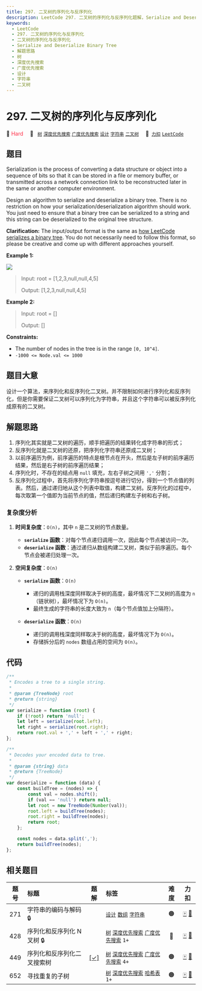 ```yaml
---
title: 297. 二叉树的序列化与反序列化
description: LeetCode 297. 二叉树的序列化与反序列化题解，Serialize and Deserialize Binary Tree，包含解题思路、复杂度分析以及完整的 JavaScript 代码实现。
keywords:
  - LeetCode
  - 297. 二叉树的序列化与反序列化
  - 二叉树的序列化与反序列化
  - Serialize and Deserialize Binary Tree
  - 解题思路
  - 树
  - 深度优先搜索
  - 广度优先搜索
  - 设计
  - 字符串
  - 二叉树
---
```


# 297. 二叉树的序列化与反序列化

🔴 <font color=#ff334b>Hard</font>&emsp; 🔖&ensp; [`树`](/tag/tree.md) [`深度优先搜索`](/tag/depth-first-search.md) [`广度优先搜索`](/tag/breadth-first-search.md) [`设计`](/tag/design.md) [`字符串`](/tag/string.md) [`二叉树`](/tag/binary-tree.md)&emsp; 🔗&ensp;[`力扣`](https://leetcode.cn/problems/serialize-and-deserialize-binary-tree) [`LeetCode`](https://leetcode.com/problems/serialize-and-deserialize-binary-tree)

## 题目

Serialization is the process of converting a data structure or object into a sequence of bits so that it can be stored in a file or memory buffer, or transmitted across a network connection link to be reconstructed later in the same or another computer environment.

Design an algorithm to serialize and deserialize a binary tree. There is no restriction on how your serialization/deserialization algorithm should work. You just need to ensure that a binary tree can be serialized to a string and this string can be deserialized to the original tree structure.

**Clarification:** The input/output format is the same as [how LeetCode serializes a binary tree](https://leetcode.com/faq/#binary-tree). You do not necessarily need to follow this format, so please be creative and come up with different approaches yourself.

**Example 1:**

![](https://assets.leetcode.com/uploads/2020/09/15/serdeser.jpg)

> Input: root = [1,2,3,null,null,4,5]
>
> Output: [1,2,3,null,null,4,5]

**Example 2:**

> Input: root = []
>
> Output: []

**Constraints:**

- The number of nodes in the tree is in the range `[0, 10^4]`.
- `-1000 <= Node.val <= 1000`

## 题目大意

设计一个算法，来序列化和反序列化二叉树。并不限制如何进行序列化和反序列化，但是你需要保证二叉树可以序列化为字符串，并且这个字符串可以被反序列化成原有的二叉树。

## 解题思路

1. 序列化其实就是二叉树的遍历，顺手把遍历的结果转化成字符串的形式；
2. 反序列化就是二叉树的还原，把序列化字符串还原成二叉树；
3. 以前序遍历为例，前序遍历的特点是根节点在开头，然后是左子树的前序遍历结果，然后是右子树的前序遍历结果；
4. 序列化时，不存在的结点用 `null` 填充，左右子树之间用 `','` 分割；
5. 反序列化过程中，首先将序列化字符串按逗号进行切分，得到一个节点值的列表。然后，通过递归地从这个列表中取值，构建二叉树。反序列化的过程中，每次取第一个值即为当前节点的值，然后递归构建左子树和右子树。

### 复杂度分析

1. **时间复杂度**：`O(n)`，其中 `n` 是二叉树的节点数量。

   - **`serialize` 函数**：对每个节点递归调用一次，因此每个节点被访问一次。
   - **`deserialize` 函数**：通过递归从数组构建二叉树，类似于前序遍历。每个节点会被递归处理一次。

2. **空间复杂度**：`O(n)`

   - **`serialize` 函数**：`O(n)`

     - 递归的调用栈深度同样取决于树的高度，最坏情况下二叉树的高度为 `n`（链状树），最坏情况下为 `O(n)`。
     - 最终生成的字符串的长度大致为 `n`（每个节点值加上分隔符）。

   - **`deserialize` 函数**：`O(n)`
     - 递归的调用栈深度同样取决于树的高度，最坏情况下为 `O(n)`。
     - 存储拆分后的 `nodes` 数组占用的空间为 `O(n)`。

## 代码

```javascript
/**
 * Encodes a tree to a single string.
 *
 * @param {TreeNode} root
 * @return {string}
 */
var serialize = function (root) {
	if (!root) return 'null';
	let left = serialize(root.left);
	let right = serialize(root.right);
	return root.val + ',' + left + ',' + right;
};

/**
 * Decodes your encoded data to tree.
 *
 * @param {string} data
 * @return {TreeNode}
 */
var deserialize = function (data) {
	const buildTree = (nodes) => {
		const val = nodes.shift();
		if (val == 'null') return null;
		let root = new TreeNode(Number(val));
		root.left = buildTree(nodes);
		root.right = buildTree(nodes);
		return root;
	};

	const nodes = data.split(',');
	return buildTree(nodes);
};
```

## 相关题目

<!-- prettier-ignore -->
| 题号 | 标题 | 题解 | 标签 | 难度 | 力扣 |
| :------: | :------ | :------: | :------ | :------: | :------: |
| 271 | 字符串的编码与解码 🔒 |  |  [`设计`](/tag/design.md) [`数组`](/tag/array.md) [`字符串`](/tag/string.md) | 🟠 | [🀄️](https://leetcode.cn/problems/encode-and-decode-strings) [🔗](https://leetcode.com/problems/encode-and-decode-strings) |
| 428 | 序列化和反序列化 N 叉树 🔒 |  |  [`树`](/tag/tree.md) [`深度优先搜索`](/tag/depth-first-search.md) [`广度优先搜索`](/tag/breadth-first-search.md) `1+` | 🔴 | [🀄️](https://leetcode.cn/problems/serialize-and-deserialize-n-ary-tree) [🔗](https://leetcode.com/problems/serialize-and-deserialize-n-ary-tree) |
| 449 | 序列化和反序列化二叉搜索树 | [[✓]](/problem/0449.md) |  [`树`](/tag/tree.md) [`深度优先搜索`](/tag/depth-first-search.md) [`广度优先搜索`](/tag/breadth-first-search.md) `4+` | 🟠 | [🀄️](https://leetcode.cn/problems/serialize-and-deserialize-bst) [🔗](https://leetcode.com/problems/serialize-and-deserialize-bst) |
| 652 | 寻找重复的子树 |  |  [`树`](/tag/tree.md) [`深度优先搜索`](/tag/depth-first-search.md) [`哈希表`](/tag/hash-table.md) `1+` | 🟠 | [🀄️](https://leetcode.cn/problems/find-duplicate-subtrees) [🔗](https://leetcode.com/problems/find-duplicate-subtrees) |